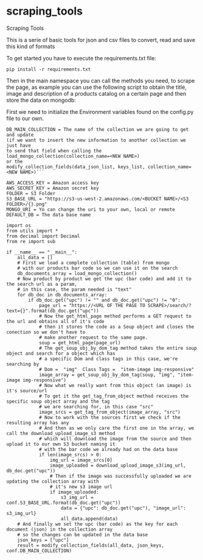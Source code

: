 # scraping_tools
Scraping Tools

This is a serie of basic tools for json and csv files
to convert, read and save this kind of formats

To get started you have to execute the requirements.txt file:

```pip install -r requirements.txt```

Then in the main namespace you can call the methods you need, to scrape the page, as example you can use the following script to obtain the title, image and description of a products catalog on a certain page and then store the data on mongodb:

First we need to initialize the Environment variables found on the config.py file to our own.
```
DB_MAIN_COLLECTION = The name of the collection we are going to get and update 
(if we want to insert the new information to another collection we just have 
to send that field when calling the 
load_mongo_collection(collection_name=<NEW NAME>)
or the
modify_collection_fields(data_json_list, keys_list, collection_name=<NEW NAME>)```

AWS_ACCESS_KEY = Amazon access key
AWS_SECRET_KEY = Amazon secret key
FOLDER = S3 Folder
S3_BASE_URL = "https://s3-us-west-2.amazonaws.com/<BUCKET NAME>/<S3 FOLDER>/{}.png"
MONGO_URI = Yo can change the uri to your own, local or remote
DEFAULT_DB = The data base name
```

``` 
import os
from utils import *
from decimal import Decimal
from re import sub

if __name__ == "__main__":
    all_data = []
    # First we load a complete collection (table) from mongo 
    # with our products bar code so we can use it on the search
    db_documents_array = load_mongo_collection()
    # Now product by product we get the upc (bar code) and add it to the search url as a param,
    # in this case, the param needed is "text"
    for db_doc in db_documents_array:
        if db_doc.get("upc") != "" and db_doc.get("upc") != "0":
            page_url = "https://<URL OF THE PAGE TO SCRAPE>/search/?text={}".format(db_doc.get("upc"))
            # Now the get_html_page method performs a GET request to the url and obtains all of it's code
            # then it stores the code as a Soup object and closes the conection so we don't have to
            # make another request to the same page.
            soup = get_html_page(page_url)
            # The get_soup_obj_by_dom_tag method takes the entire soup object and search for a object which has
            # a specific Dom and class tags in this case, we're searching by
            # Dom =  "img"  Class Tags =  "item-image img-responsive"
            image_array = get_soup_obj_by_dom_tag(soup, "img", "item-image img-responsive")
            # Now what we really want from this object (an image) is it's source/url 
            # To get it the get_tag_from_object method receives the specific soup object array and the tag
            # we are searching for, in this case "src"
            image_srcs = get_tag_from_object(image_array, "src")
            # Now to work with the sources first we check if the resulting array has any
            # And then as we only care the first one in the array, we call the download_upload_image_s3 method
            # which will download the image from the source and then upload it to our own S3 bucket naming it 
            # with the bar code we already had on the data base
            if len(image_srcs) > 0:
                img_url = image_srcs[0]
                image_uploaded = download_upload_image_s3(img_url, db_doc.get("upc"))
                # Then if the image was successfully uploaded we are updating the collection array with
                # it's new s3 image url
                if image_uploaded:
                    s3_img_url = conf.S3_BASE_URL.format(db_doc.get("upc"))
                    data = {"upc": db_doc.get("upc"), "image_url": s3_img_url}
                    all_data.append(data)
    # And finally we set the upc (bar code) as the key for each document (json) in the collection array
    # so the changes can be updated in the data base
    json_keys = ["upc"]
    result = modify_collection_fields(all_data, json_keys, conf.DB_MAIN_COLLECTION)


```
